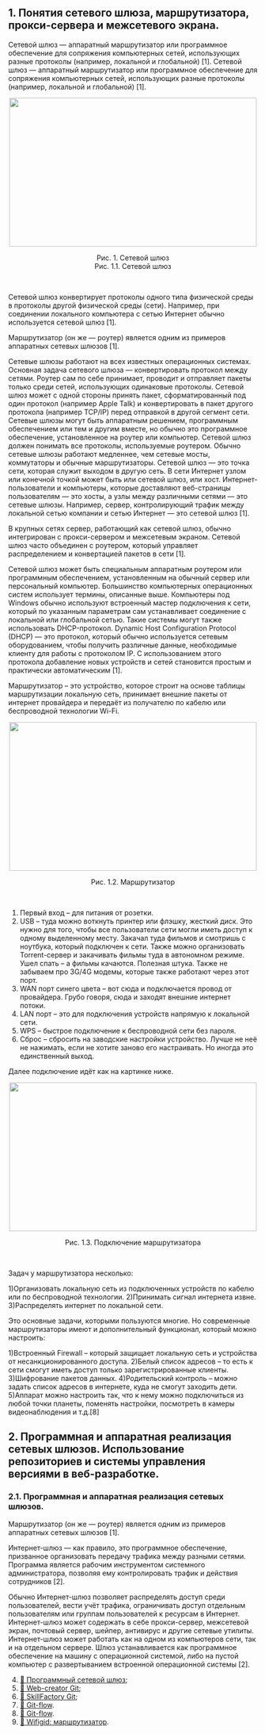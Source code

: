 

## 1. Понятия сетевого шлюза, маршрутизатора, прокси-сервера и межсетевого экрана.

Сетевой шлюз — аппаратный маршрутизатор или программное обеспечение для сопряжения компьютерных сетей, использующих разные протоколы (например, локальной и глобальной) [1].
   Сетевой шлюз — аппаратный маршрутизатор или программное обеспечение для сопряжения компьютерных сетей, использующих разные протоколы (например, локальной и глобальной) [1].

<p align="center">
<img width="500" height="300" src="https://upload.wikimedia.org/wikipedia/commons/2/2f/Rou000t666erx9.jpg">
<div align="center">Рис. 1. Сетевой шлюз</div>
<div align="center">Рис. 1.1. Сетевой шлюз</div>
</p>
<br>

Сетевой шлюз конвертирует протоколы одного типа физической среды в протоколы другой физической среды (сети). Например, при соединении локального компьютера с сетью Интернет обычно используется сетевой шлюз [1].

Маршрутизатор (он же — роутер) является одним из примеров аппаратных сетевых шлюзов [1].

Сетевые шлюзы работают на всех известных операционных системах. Основная задача сетевого шлюза — конвертировать протокол между сетями. Роутер сам по себе принимает, проводит и отправляет пакеты только среди сетей, использующих одинаковые протоколы. Сетевой шлюз может с одной стороны принять пакет, сформатированный под один протокол (например Apple Talk) и конвертировать в пакет другого протокола (например TCP/IP) перед отправкой в другой сегмент сети. Сетевые шлюзы могут быть аппаратным решением, программным обеспечением или тем и другим вместе, но обычно это программное обеспечение, установленное на роутер или компьютер. Сетевой шлюз должен понимать все протоколы, используемые роутером. Обычно сетевые шлюзы работают медленнее, чем сетевые мосты, коммутаторы и обычные маршрутизаторы. Сетевой шлюз — это точка сети, которая служит выходом в другую сеть. В сети Интернет узлом или конечной точкой может быть или сетевой шлюз, или хост. Интернет-пользователи и компьютеры, которые доставляют веб-страницы пользователям — это хосты, а узлы между различными сетями — это сетевые шлюзы. Например, сервер, контролирующий трафик между локальной сетью компании и сетью Интернет — это сетевой шлюз [1].

В крупных сетях сервер, работающий как сетевой шлюз, обычно интегрирован с прокси-сервером и межсетевым экраном. Сетевой шлюз часто объединен с роутером, который управляет распределением и конвертацией пакетов в сети [1].

Сетевой шлюз может быть специальным аппаратным роутером или программным обеспечением, установленным на обычный сервер или персональный компьютер. Большинство компьютерных операционных систем использует термины, описанные выше. Компьютеры под Windows обычно используют встроенный мастер подключения к сети, который по указанным параметрам сам устанавливает соединение с локальной или глобальной сетью. Такие системы могут также использовать DHCP-протокол. Dynamic Host Configuration Protocol (DHCP) — это протокол, который обычно используется сетевым оборудованием, чтобы получить различные данные, необходимые клиенту для работы с протоколом IP. С использованием этого протокола добавление новых устройств и сетей становится простым и практически автоматическим [1].

Маршрутизатор – это устройство, которое строит на основе таблицы маршрутизации локальную сеть, принимает внешние пакеты от интернет провайдера и передаёт из получателю по кабелю или беспроводной технологии Wi-Fi.

<p align="center">
<img width="500" height="300" src="https://wifigid.ru/wp-content/uploads/2018/12/1-29.jpg">
<div align="center">Рис. 1.2. Маршрутизатор</div>
</p>
<br>

1) Первый вход – для питания от розетки.
2) USB – туда можно воткнуть принтер или флэшку, жесткий диск. Это нужно для того, чтобы все пользователи сети могли иметь доступ к одному выделенному месту. Закачал туда фильмов и смотришь с ноутбука, который подключен к сети. Также можно организовать Torrent-сервер и закачивать фильмы туда в автономном режиме. Ушел спать – а фильмы качаются. Полезная штука. Также не забываем про 3G/4G модемы, которые также работают через этот порт.
3) WAN порт синего цвета – вот сюда и подключается провод от провайдера. Грубо говоря, сюда и заходят внешние интернет потоки.
4) LAN порт – это для подключения устройств напрямую к локальной сети.
5) WPS – быстрое подключение к беспроводной сети без пароля.
6) Сброс – сбросить на заводские настройки устройство. Лучше не неё не нажимать, если не хотите заново его настраивать. Но иногда это единственный выход.

Далее подключение идёт как на картинке ниже.

<p align="center">
<img width="500" height="300" src="https://wifigid.ru/wp-content/uploads/2018/12/2-29.jpg">
<div align="center">Рис. 1.3. Подключение маршрутизатора</div>
</p>
<br>

Задач у маршрутизатора несколько:

1)Организовать локальную сеть из подключенных устройств по кабелю или по беспроводной технологии.
2)Принимать сигнал интернета извне.
3)Распределять интернет по локальной сети.

Это основные задачи, которыми пользуются многие. Но современные маршрутизаторы имеют и дополнительный функционал, который можно настроить:

1)Встроенный Firewall – который защищает локальную сеть и устройства от несанкционированного доступа.
2)Белый список адресов – то есть к сети смогут иметь доступ только зарегистрированные клиенты.
3)Шифрование пакетов данных.
4)Родительский контроль – можно задать список адресов в интернете, куда не смогут заходить дети.
5)Аппарат можно настроить так, что к нему можно подключиться из любой точки планеты, поменять настройки, посмотреть в камеры видеонаблюдения и т.д.[8]

## 2. Программная и аппаратная реализация сетевых шлюзов. Использование репозиториев и системы управления версиями в веб-разработке.
### 2.1. Программная и аппаратная реализация сетевых шлюзов.

Маршрутизатор (он же — роутер) является одним из примеров аппаратных сетевых шлюзов [1].

Интернет-шлюз — как правило, это программное обеспечение, призванное организовать передачу трафика между разными сетями. Программа является рабочим инструментом системного администратора, позволяя ему контролировать трафик и действия сотрудников [2].

Обычно Интернет-шлюз позволяет распределять доступ среди пользователей, вести учёт трафика, ограничивать доступ отдельным пользователям или группам пользователей к ресурсам в Интернет. Интернет-шлюз может содержать в себе прокси-сервер, межсетевой экран, почтовый сервер, шейпер, антивирус и другие сетевые утилиты. Интернет-шлюз может работать как на одном из компьютеров сети, так и на отдельном сервере. Шлюз устанавливается как программное обеспечение на машину с операционной системой, либо на пустой компьютер с развертыванием встроенной операционной системы [2].  
  
4. [📃 Программный сетевой шлюз](https://swinopes.livejournal.com/673240.html);  
5. [📃 Web-creator Git](https://web-creator.ru/articles/git);  
6. [📃 SkillFactory Git](https://blog.skillfactory.ru/glossary/git/);  
7. [📃 Git-flow](https://www.atlassian.com/ru/git/tutorials/comparing-workflows/gitflow-workflow).  
7. [📃 Git-flow](https://www.atlassian.com/ru/git/tutorials/comparing-workflows/gitflow-workflow).  
8. [📃 Wifigid: маршрутизатор](https://wifigid.ru/poleznoe-i-interesnoe/marshrutizator).  
